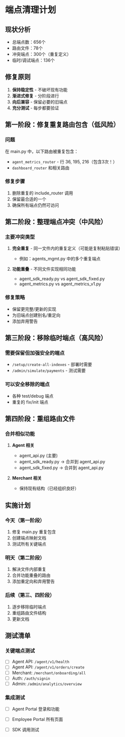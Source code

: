 # 端点清理计划

## 现状分析
- 总端点数：656个
- 路由文件：78个
- 冲突端点：300个（重复定义）
- 临时/调试端点：136个

## 修复原则
1. **保持稳定性** - 不破坏现有功能
2. **渐进式修复** - 分阶段进行
3. **向后兼容** - 保留必要的旧端点
4. **充分测试** - 每步都要验证

## 第一阶段：修复重复路由包含（低风险）

### 问题
在 main.py 中，以下路由被重复包含：
- `agent_metrics_router` - 行 36, 195, 216（包含3次！）
- `dashboard_router` 和相关路由

### 修复步骤
1. 删除重复的 include_router 调用
2. 保留最合适的一个
3. 确保所有端点仍然可访问

## 第二阶段：整理端点冲突（中风险）

### 主要冲突类型
1. **完全重复** - 同一文件内的重复定义（可能是复制粘贴错误）
   - 例如：agents_mgmt.py 中的多个重复端点
   
2. **功能重叠** - 不同文件实现相同功能
   - agent_sdk_ready.py vs agent_sdk_fixed.py
   - agent_metrics.py vs agent_metrics_v1.py

### 修复策略
- 保留更完整/更新的实现
- 为旧端点创建别名/重定向
- 添加弃用警告

## 第三阶段：移除临时端点（高风险）

### 需要保留但加强安全的端点
- `/setup/create-all-indexes` - 部署时需要
- `/admin/simulate/payments` - 测试需要

### 可以安全移除的端点
- 各种 test/debug 端点
- 重复的 fix/init 端点

## 第四阶段：重组路由文件

### 合并相似功能
1. **Agent 相关**
   - agent_api.py (主要)
   - agent_sdk_ready.py → 合并到 agent_api.py
   - agent_sdk_fixed.py → 合并到 agent_api.py
   
2. **Merchant 相关**
   - 保持现有结构（已经组织良好）

## 实施计划

### 今天（第一阶段）
1. 修复 main.py 重复包含
2. 创建端点映射文档
3. 测试所有关键端点

### 明天（第二阶段）
1. 解决文件内部重复
2. 合并功能重叠的路由
3. 添加重定向和弃用警告

### 后续（第三、四阶段）
1. 逐步移除临时端点
2. 重组路由文件结构
3. 更新文档

## 测试清单

### 关键端点测试
- [ ] Agent API: `/agent/v1/health`
- [ ] Agent API: `/agent/v1/orders/create`
- [ ] Merchant: `/merchant/onboarding/all`
- [ ] Auth: `/auth/signin`
- [ ] Admin: `/admin/analytics/overview`

### 集成测试
- [ ] Agent Portal 登录和功能
- [ ] Employee Portal 所有页面
- [ ] SDK 调用测试



